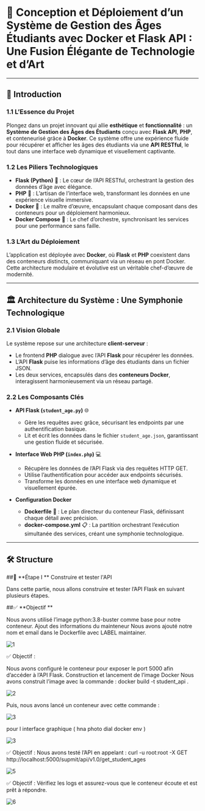 # 🌌 **Conception et Déploiement d’un Système de Gestion des Âges Étudiants avec Docker et Flask API : Une Fusion Élégante de Technologie et d’Art**

---

## 🌟 **Introduction**

### 1.1 **L’Essence du Projet**  
Plongez dans un projet innovant qui allie **esthétique** et **fonctionnalité** : un **Système de Gestion des Âges des Étudiants** conçu avec **Flask API**, **PHP**, et conteneurisé grâce à **Docker**. Ce système offre une expérience fluide pour récupérer et afficher les âges des étudiants via une **API RESTful**, le tout dans une interface web dynamique et visuellement captivante.

### 1.2 **Les Piliers Technologiques**  
- **Flask (Python)** 🐍 : Le cœur de l’API RESTful, orchestrant la gestion des données d’âge avec élégance.  
- **PHP** 🔧 : L’artisan de l’interface web, transformant les données en une expérience visuelle immersive.  
- **Docker** 🐳 : Le maître d’œuvre, encapsulant chaque composant dans des conteneurs pour un déploiement harmonieux.  
- **Docker Compose** 🔄 : Le chef d’orchestre, synchronisant les services pour une performance sans faille.  

### 1.3 **L’Art du Déploiement**  
L’application est déployée avec **Docker**, où **Flask** et **PHP** coexistent dans des conteneurs distincts, communiquant via un réseau en pont Docker. Cette architecture modulaire et évolutive est un véritable chef-d’œuvre de modernité.

---

## 🏛️ **Architecture du Système : Une Symphonie Technologique**

### 2.1 **Vision Globale**  
Le système repose sur une architecture **client-serveur** :  
- Le frontend **PHP** dialogue avec l’API **Flask** pour récupérer les données.  
- L’API **Flask** puise les informations d’âge des étudiants dans un fichier JSON.  
- Les deux services, encapsulés dans des **conteneurs Docker**, interagissent harmonieusement via un réseau partagé.  

### 2.2 **Les Composants Clés**  

- **API Flask (`student_age.py`)** 🌐  
  - Gère les requêtes avec grâce, sécurisant les endpoints par une authentification basique.  
  - Lit et écrit les données dans le fichier `student_age.json`, garantissant une gestion fluide et sécurisée.  

- **Interface Web PHP (`index.php`)** 💻  
  - Récupère les données de l’API Flask via des requêtes HTTP GET.  
  - Utilise l’authentification pour accéder aux endpoints sécurisés.  
  - Transforme les données en une interface web dynamique et visuellement épurée.  

- **Configuration Docker**  
  - **Dockerfile** 📝 : Le plan directeur du conteneur Flask, définissant chaque détail avec précision.  
  - **docker-compose.yml** 📋 : La partition orchestrant l’exécution simultanée des services, créant une symphonie technologique.  

---

## 🛠️ **Structure**

##📌  **Étape I  ** Construire et tester l'API

Dans cette partie, nous allons construire et tester l’API Flask en suivant plusieurs étapes.

##✅  **Objectif  **

Nous avons utilisé l’image python:3.8-buster comme base pour notre conteneur. Ajout des informations du mainteneur Nous avons ajouté notre nom et email dans le Dockerfile avec LABEL maintainer.

![1](https://github.com/user-attachments/assets/8241d778-6338-4552-8061-0784ea1cb1a2)

✅ Objectif :

Nous avons configuré le conteneur pour exposer le port 5000 afin d’accéder à l’API Flask. Construction et lancement de l’image Docker Nous avons construit l’image avec la commande : docker build -t student_api .

![2](https://github.com/user-attachments/assets/ee402eaa-c2c8-4b7d-9977-dc8170f2abf3)



Puis, nous avons lancé un conteneur avec cette commande :

![3](https://github.com/user-attachments/assets/54b8f933-878d-4b53-9bd9-0f14ad36c7b1)

pour l interface graphique 
( hna photo dial docker env ) 


![3](https://github.com/user-attachments/assets/fc685883-f960-4019-b39e-728212fd6054)


✅ Objectif : Nous avons testé l’API en appelant : curl -u root:root -X GET http://localhost:5000/supmit/api/v1.0/get_student_ages

![5](https://github.com/user-attachments/assets/b7c9085a-9c75-4843-9c19-a205db2e6e2f)

✅ Objectif :  Vérifiez les logs et assurez-vous que le conteneur écoute et est prêt à
répondre.

![6](https://github.com/user-attachments/assets/8133ed1b-6713-4356-9779-f87fedefbed2)





